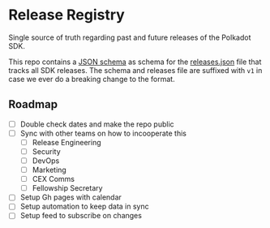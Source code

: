 # Release Registry

Single source of truth regarding past and future releases of the Polkadot SDK.

This repo contains a [JSON schema](./v1-releases.schema.json) as schema for the [releases.json](./v1-releases.json) file that tracks all SDK releases. The schema and releases file are suffixed with `v1` in case we ever do a breaking change to the format.

## Roadmap

- [ ] Double check dates and make the repo public
- [ ] Sync with other teams on how to incooperate this
  - [ ] Release Engineering
  - [ ] Security
  - [ ] DevOps
  - [ ] Marketing
  - [ ] CEX Comms
  - [ ] Fellowship Secretary
- [ ] Setup Gh pages with calendar
- [ ] Setup automation to keep data in sync
- [ ] Setup feed to subscribe on changes
